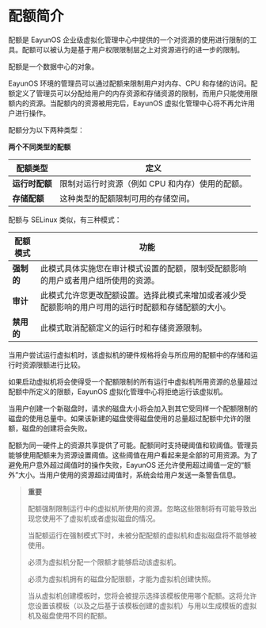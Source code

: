 # 配额简介

配额是 EayunOS 企业级虚拟化管理中心中提供的一个对资源的使用进行限制的工具。配额可以被认为是基于用户权限限制层之上对资源进行的进一步的限制。

配额是一个数据中心的对象。

EayunOS 环境的管理员可以通过配额来限制用户对内存、CPU 和存储的访问。配额定义了管理员可以分配给用户的内存资源和存储资源的限制，而用户只能使用限额内的资源。当配额内的资源被用完后，EayunOS 虚拟化管理中心将不再允许用户进行操作。

配额分为以下两种类型：

**两个不同类型的配额**

|配额类型|定义|
|--------|----|
|**运行时配额**|限制对运行时资源（例如 CPU 和内存）使用的配额。|
|**存储配额**|这种类型的配额限制可用的存储空间。|

配额与 SELinux 类似，有三种模式：

|配额模式|功能|
|--------|----|
|**强制的**|此模式具体实施您在审计模式设置的配额，限制受配额影响的用户或者用户组所使用的资源。|
|**审计**|此模式允许您更改配额设置。选择此模式来增加或者减少受配额影响的用户可用的运行时配额和存储配额的大小。|
|**禁用的**|此模式取消配额定义的运行时和存储资源限制。|

当用户尝试运行虚拟机时，该虚拟机的硬件规格将会与所应用的配额中的存储和运行时资源限额进行比较。

如果启动虚拟机将会使得受一个配额限制的所有运行中虚拟机所用资源的总量超过配额中所定义的限额，EayunOS 虚拟化管理中心将拒绝运行该虚拟机。

当用户创建一个新磁盘时，请求的磁盘大小将会加入到其它受同样一个配额限制的磁盘的使用总量中。如果该新建的磁盘使得磁盘使用的总量超过配额中允许的限额，磁盘的创建将会失败。

配额为同一硬件上的资源共享提供了可能。配额同时支持硬阈值和软阈值。管理员能够使用配额来为资源设置阈值。这些阈值在用户看起来是全部的可用资源。为了避免用户意外超过阈值时的操作失败，EayunOS
还允许使用超过阈值一定的“额外”大小。当用户使用的资源超过阈值时，系统会给用户发送一条警告信息。

> **重要**
>
> 配额强制限制运行中的虚拟机所使用的资源。忽略这些限制将有可能导致出现您使用不了虚拟机或者虚拟磁盘的情况。
>
> 当配额运行在强制模式下时，未被分配配额的虚拟机和虚拟磁盘将不能够被使用。
>
> 必须为虚拟机分配一个限额才能够启动该虚拟机。
>
> 必须为虚拟机拥有的磁盘分配限额，才能为虚拟机创建快照。
>
> 当从虚拟机创建模板时，您将会被提示选择该模板使用哪个配额。这将允许您设置该模板（以及之后基于该模板创建的虚拟机）与用以生成模板的虚拟机及磁盘使用不同的配额。

